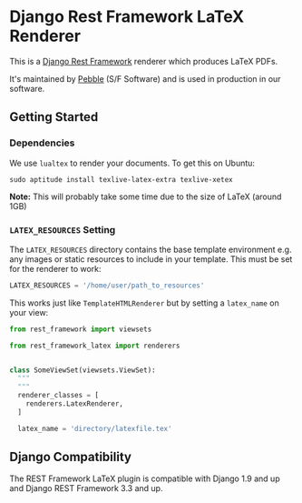 # Django Rest Framework LaTeX Renderer

This is a [Django Rest Framework] renderer which produces LaTeX
PDFs.

It's maintained by [Pebble] (S/F Software) and is used in production
in our software.

[Django Rest Framework]: http://www.django-rest-framework.org/
[Pebble]: http://mypebble.co.uk/

## Getting Started

### Dependencies

We use `lualtex` to render your documents. To get this on Ubuntu:

```
sudo aptitude install texlive-latex-extra texlive-xetex
```

**Note:** This will probably take some time due to the size of
LaTeX (around 1GB)

### `LATEX_RESOURCES` Setting

The `LATEX_RESOURCES` directory contains the base template environment e.g.
any images or static resources to include in your template. This must be set for
the renderer to work:

```python
LATEX_RESOURCES = '/home/user/path_to_resources'
```

This works just like `TemplateHTMLRenderer` but by setting a `latex_name` on
your view:

```python
from rest_framework import viewsets

from rest_framework_latex import renderers


class SomeViewSet(viewsets.ViewSet):
  """
  """
  renderer_classes = [
    renderers.LatexRenderer,
  ]

  latex_name = 'directory/latexfile.tex'
```

## Django Compatibility

The REST Framework LaTeX plugin is compatible with Django 1.9 and up and
Django REST Framework 3.3 and up.
